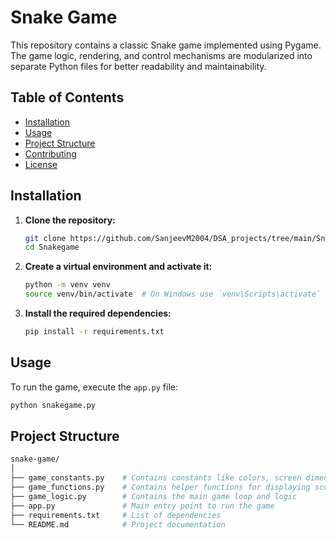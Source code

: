 # Snake Game

This repository contains a classic Snake game implemented using Pygame. The game logic, rendering, and control mechanisms are modularized into separate Python files for better readability and maintainability.

## Table of Contents
- [Installation](#installation)
- [Usage](#usage)
- [Project Structure](#project-structure)
- [Contributing](#contributing)
- [License](#license)

## Installation

1. **Clone the repository:**
    ```sh
    git clone https://github.com/SanjeevM2004/DSA_projects/tree/main/Snakegame
    cd Snakegame
    ```

2. **Create a virtual environment and activate it:**
    ```sh
    python -m venv venv
    source venv/bin/activate  # On Windows use `venv\Scripts\activate`
    ```

3. **Install the required dependencies:**
    ```sh
    pip install -r requirements.txt
    ```

## Usage

To run the game, execute the `app.py` file:

```sh
python snakegame.py
```
## Project Structure

```bash
snake-game/
│
├── game_constants.py    # Contains constants like colors, screen dimensions, and snake speed
├── game_functions.py    # Contains helper functions for displaying score and game over
├── game_logic.py        # Contains the main game loop and logic
├── app.py               # Main entry point to run the game
├── requirements.txt     # List of dependencies
└── README.md            # Project documentation
```
